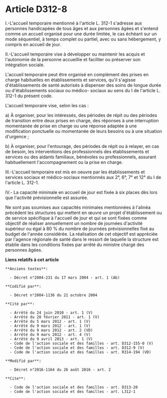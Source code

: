 # Article D312-8

I.-L'accueil temporaire mentionné à l'article L. 312-1 s'adresse aux personnes handicapées de tous âges et aux personnes
âgées et s'entend comme un accueil organisé pour une durée limitée, le cas échéant sur un mode séquentiel, à temps complet ou
partiel, avec ou sans hébergement, y compris en accueil de jour. 

II.-L'accueil temporaire vise à développer ou maintenir les acquis et l'autonomie de la personne accueillie et faciliter ou
préserver son intégration sociale. 

L'accueil temporaire peut être organisé en complément des prises en charge habituelles en établissements et services, qu'il
s'agisse d'établissements de santé autorisés à dispenser des soins de longue durée ou d'établissements sociaux ou médico-
sociaux au sens du I de l'article L. 312-1 du présent code. 

L'accueil temporaire vise, selon les cas : 

a) À organiser, pour les intéressés, des périodes de répit ou des périodes de transition entre deux prises en charge, des
réponses à une interruption momentanée de prise en charge ou une réponse adaptée à une modification ponctuelle ou momentanée
de leurs besoins ou à une situation d'urgence ; 

b) À organiser, pour l'entourage, des périodes de répit ou à relayer, en cas de besoin, les interventions des professionnels
des établissements et services ou des aidants familiaux, bénévoles ou professionnels, assurant habituellement
l'accompagnement ou la prise en charge. 

III.-L'accueil temporaire est mis en oeuvre par les établissements et services sociaux et médico-sociaux mentionnés aux 2°,
6°, 7° et 12° du I de l'article L. 312-1. 

IV.- La capacité minimale en accueil de jour est fixée à six places dès lors que l'activité prévisionnelle est assurée. 

Ne sont pas soumises aux capacités minimales mentionnées à l'alinéa précédent les structures qui mettent en œuvre un projet
d'établissement ou de service spécifique à l'accueil de jour et qui se sont fixées comme objectif de réaliser annuellement un
nombre de journées d'activité supérieur ou égal à 80 % du nombre de journées prévisionnelles fixé au budget de l'année
considérée. La réalisation de cet objectif est appréciée par l'agence régionale de santé dans le ressort de laquelle la
structure est établie dans les conditions fixées par arrêté du ministre chargé des personnes âgées.

**Liens relatifs à cet article**

	**Anciens textes**:

	  - Décret n°2004-231 du 17 mars 2004 - art. 1 (Ab)

	**Codifié par**:

	  - Décret n°2004-1136 du 21 octobre 2004

	**Cité par**:

	  - Arrêté du 24 juin 2010 - art. 1 (V)
	  - Arrêté du 28 février 2011 - art. 1 (V)
	  - Arrêté du 5 mars 2012 - art. 1 (V)
	  - Arrêté du 9 mars 2012 - art. 1 (V)
	  - Arrêté du 9 mars 2012 - art. 2 (VD)
	  - Arrêté du 9 mars 2012 - art. 4 (V)
	  - Arrêté du 9 avril 2013 - art. 1 (V)
	  - Code de l'action sociale et des familles - art. D312-155-0 (V)
	  - Code de l'action sociale et des familles - art. D312-9 (V)
	  - Code de l'action sociale et des familles - art. R314-194 (VD)

	**Modifié par**:

	  - Décret n°2016-1164 du 26 août 2016 - art. 2

	**Cite**:

	  - Code de l'action sociale et des familles - art. D313-20
	  - Code de l'action sociale et des familles - art. L312-1
